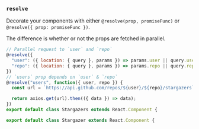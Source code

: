 ### `resolve`

Decorate your components with either `@resolve(prop, promiseFunc)` or
`@resolve({ prop: promiseFunc })`.

The difference is whether or not the props are fetched in parallel.

```js
// Parallel request to `user` and `repo`
@resolve({
  "user": ({ location: { query }, params }) => params.user || query.user),
  "repo": ({ location: { query }, params }) => params.repo || query.repo),
})
// `users` prop depends on `user` & `repo`
@resolve("users", function({ user, repo }) {
  const url = `https://api.github.com/repos/${user}/${repo}/stargazers`;

  return axios.get(url).then(({ data }) => data);
})
export default class Stargazers extends React.Component {

export default class Stargazer extends React.Component {
```
